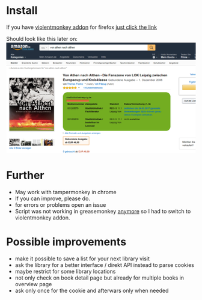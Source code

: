 # Install
If you have [violentmonkey addon](https://addons.mozilla.org/firefox/addon/violentmonkey/) for firefox [just click the link](
https://raw.githubusercontent.com/timguy/greasemonkey_Amazon-mit-stadtbibliothek-leipzig.de/master/amazon_mit_stadtbibliothek-leipzig.de.user.js)

Should look like this later on:
<kbd>
![Screenshot showing library information incldued in amazon web page](screenshotAmazonLeipzigGM.png?raw=true "Screenshot")
<kbd>
  
# Further
- May work with tampermonkey in chrome
- If you can improve, please do.
- for errors or problems open an issue
- Script was not working in greasemonkey [anymore](https://stackoverflow.com/questions/60742559/greasemonkey-gm-xmlhttprequest-response-headers-missing?noredirect=1#comment107471237_60742559) so I had to switch to violentmonkey addon.

# Possible improvements
- make it possible to save a list for your next library visit
- ask the library for a better interface / direkt API instead to parse cookies
- maybe restrict for some library locations
- not only check on book detail page but already for multiple books in overview page
- ask only once for the cookie and afterwars only when needed

